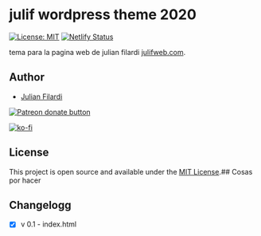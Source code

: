 



# julif wordpress theme 2020

[![License: MIT](https://img.shields.io/badge/License-MIT-blue.svg)](https://opensource.org/licenses/MIT) [![Netlify Status](https://api.netlify.com/api/v1/badges/0a51d0e9-f611-4dd8-887f-fc1889e68540/deploy-status)](https://app.netlify.com/sites/tania/deploys) 

tema para la pagina web de julian filardi [julifweb.com](http://julifweb.com/).

## Author

- [Julian Filardi](http://julifweb.com/)

<a href="https://patreon.com/julif"><img src="https://img.shields.io/endpoint.svg?url=https://shieldsio-patreon.herokuapp.com/julif&style=for-the-badge" alt="Patreon donate button" /> </a>

[![ko-fi](https://www.ko-fi.com/img/githubbutton_sm.svg)](https://ko-fi.com/D1D2YAXE)

## License

This project is open source and available under the [MIT License](LICENSE).## Cosas por hacer

## Changelogg

- [x] v 0.1 - index.html


